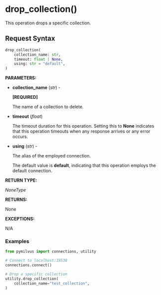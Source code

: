 
# drop_collection()

This operation drops a specific collection.

## Request Syntax

```python
drop_collection(
    collection_name: str,
    timeout: float | None,
    using: str = "default",
)
```

__PARAMETERS:__

- __collection_name__ (_str_) -

    __[REQUIRED]__

    The name of a collection to delete.

- __timeout__ (_float_)  

    The timeout duration for this operation. Setting this to __None__ indicates that this operation timeouts when any response arrives or any error occurs.

- __using__ (_str_) - 

    The alias of the employed connection.

    The default value is __default__, indicating that this operation employs the default connection.

__RETURN TYPE:__

_NoneType_

__RETURNS:__

None

__EXCEPTIONS:__

N/A

### Examples

```python
from pymilvus import connections, utility

# Connect to localhost:19530
connections.connect()

# Drop a specific collection
utility.drop_collection(
    collection_name="test_collection",
)
```

